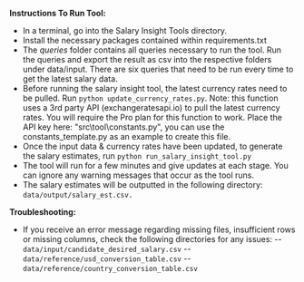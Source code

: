 
**Instructions To Run Tool:**

- In a terminal, go into the Salary Insight Tools directory.
- Install the necessary packages contained within requirements.txt
- The *queries* folder contains all queries necessary to run the tool. Run the queries and export the result as csv into the respective folders under data/input. There are six queries that need to be run every time to get the latest salary data. 
- Before running the salary insight tool, the latest currency rates need to be pulled. Run `python update_currency_rates.py`. Note: this function uses a 3rd party API (exchangeratesapi.io) to pull the latest currency rates. You will require the Pro plan for this function to work. Place the API key here: "src\tool\constants.py", you can use the constants_template.py as an example to create this file.
- Once the input data & currency rates have been updated, to generate the salary estimates, run `python run_salary_insight_tool.py` 
- The tool will run for a few minutes and give updates at each stage. You can ignore any warning messages that occur as the tool runs. 
- The salary estimates will be outputted in the following directory: `data/output/salary_est.csv.`

**Troubleshooting:**
- If you receive an error message regarding missing files, insufficient rows or missing columns, check the following directories for any issues:
    -- `data/input/candidate_desired_salary.csv`
    -- `data/reference/usd_conversion_table.csv`
    -- `data/reference/country_conversion_table.csv`
